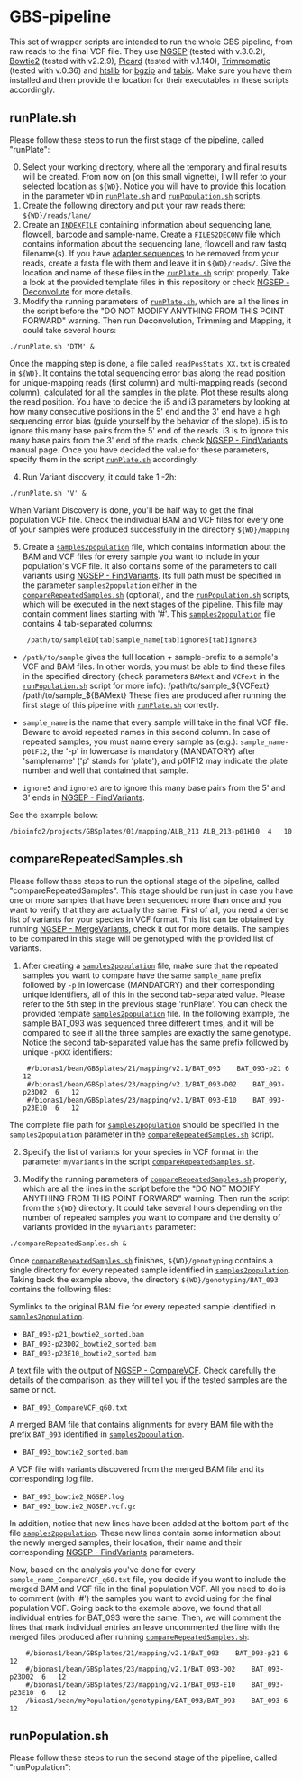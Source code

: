 # GBS-pipeline

This set of wrapper scripts are intended to run the whole GBS pipeline, from raw reads to the final VCF file.
They use [NGSEP](https://sourceforge.net/projects/ngsep/files/Library/) (tested with v.3.0.2), [Bowtie2](http://bowtie-bio.sourceforge.net/bowtie2/index.shtml) (tested with v2.2.9), [Picard](http://broadinstitute.github.io/picard/index.html) (tested with v.1.140), [Trimmomatic](http://www.usadellab.org/cms/index.php?page=trimmomatic) (tested with v.0.36) and [htslib](http://www.htslib.org/download/) for [bgzip](http://www.htslib.org/doc/tabix.html) and [tabix](http://www.htslib.org/doc/tabix.html). Make sure you have them installed and then provide the location for their executables in these scripts accordingly.
## runPlate.sh
Please follow these steps to run the first stage of the pipeline, called "runPlate":

0) Select your working directory, where all the temporary and final results will be created. From now on (on this small vignette), I will refer to your selected location as `${WD}`. Notice you will have to provide this location in the parameter `WD` in [`runPlate.sh`](https://github.com/darizasu/work/blob/master/GBS-pipeline/runPlate.sh) and [`runPopulation.sh`](https://github.com/darizasu/work/blob/master/GBS-pipeline/runPopulation.sh) scripts.
1) Create the following directory and put your raw reads there: 
    `${WD}/reads/lane/`
2) Create an [`INDEXFILE`](https://github.com/darizasu/work/blob/master/GBS-pipeline/INDEXFILE.txt) containing information about sequencing lane, flowcell, barcode and sample-name.
Create a [`FILES2DECONV`](https://github.com/darizasu/work/blob/master/GBS-pipeline/FILES2DECONV.txt) file which contains information about the sequencing lane, flowcell and raw fastq filename(s).
If you have [adapter sequences](https://github.com/darizasu/work/blob/master/GBS-pipeline/adaptersGBS.fa) to be removed from your reads, create a fasta file with them and leave it in `${WD}/reads/`.
Give the location and name of these files in the [`runPlate.sh`](https://github.com/darizasu/work/blob/master/GBS-pipeline/runPlate.sh) script properly. Take a look at the provided template files in this repository or check [NGSEP - Deconvolute](https://sourceforge.net/projects/ngsep/files/Library/) for more details.
3) Modify the running parameters of [`runPlate.sh`](https://github.com/darizasu/work/blob/master/GBS-pipeline/runPlate.sh), which are all the lines in the script before the "DO NOT MODIFY ANYTHING FROM THIS POINT FORWARD" warning.
Then run Deconvolution, Trimming and Mapping, it could take several hours:

`./runPlate.sh 'DTM' &`

   Once the mapping step is done, a file called `readPosStats_XX.txt` is created in `${WD}`. It contains the total sequencing error bias along the read position for unique-mapping reads (first column) and multi-mapping reads (second column), calculated for all the samples in the plate. Plot these results along the read position. You have to decide the i5 and i3 parameters by looking at how many consecutive positions in the 5' end and the 3' end have a high sequencing error bias (guide yourself by the behavior of the slope). i5 is to ignore this many base pairs from the 5' end of the reads. i3 is to ignore this many base pairs from the 3' end of the reads, check [NGSEP - FindVariants](https://sourceforge.net/projects/ngsep/files/Library/) manual page. Once you have decided the value for these parameters, specify them in the script [`runPlate.sh`](https://github.com/darizasu/work/blob/master/GBS-pipeline/runPlate.sh) accordingly.

4) Run Variant discovery, it could take 1 -2h:

`./runPlate.sh 'V' &`

   When Variant Discovery is done, you'll be half way to get the final population VCF file. Check the individual BAM and VCF files for every one of your samples were produced successfully in the directory `${WD}/mapping`

5) Create a [`samples2population`](https://github.com/darizasu/work/blob/master/GBS-pipeline/samples2population.txt) file, which contains information about the BAM and VCF files for every sample you want to include in your population's VCF file. It also contains some of the parameters to call variants using [NGSEP - FindVariants](https://sourceforge.net/projects/ngsep/files/Library/). Its full path must be specified in the parameter `samples2population` either in the [`compareRepeatedSamples.sh`](https://github.com/darizasu/work/blob/master/GBS-pipeline/compareRepeatedSamples.sh) (optional), and the [`runPopulation.sh`](https://github.com/darizasu/work/blob/master/GBS-pipeline/runPopulation.sh) scripts, which will be executed in the next stages of the pipeline. This file may contain comment lines starting with '#'. This [`samples2population`](https://github.com/darizasu/work/blob/master/GBS-pipeline/samples2population.txt) file contains 4 tab-separated columns:

        /path/to/sampleID[tab]sample_name[tab]ignore5[tab]ignore3

  * `/path/to/sample` gives the full location + sample-prefix to a sample's VCF and BAM files.
  In other words, you must be able to find these files in the specified directory (check parameters `BAMext` and `VCFext` in the [`runPopulation.sh`](https://github.com/darizasu/work/blob/master/GBS-pipeline/runPopulation.sh) script for more info):
  /path/to/sample_${VCFext}
  /path/to/sample_${BAMext}
  These files are produced after running the first stage of this pipeline with [`runPlate.sh`](https://github.com/darizasu/work/blob/master/GBS-pipeline/runPlate.sh) correctly.

  * `sample_name` is the name that every sample will take in the final VCF file.
  Beware to avoid repeated names in this second column. In case of repeated samples, you must name every sample as (e.g.): 
  `sample_name-p01F12`, the '-p' in lowercase is mandatory (MANDATORY) after 'samplename' ('p' stands for 
  'plate'), and p01F12 may indicate the plate number and well that contained that sample.

  * `ignore5` and `ignore3` are to ignore this many base pairs from the 5' and 3' ends in [NGSEP - FindVariants](https://sourceforge.net/projects/ngsep/files/Library/).
 
See the example below:

    /bioinfo2/projects/GBSplates/01/mapping/ALB_213	ALB_213-p01H10	4	10
    
## compareRepeatedSamples.sh
Please follow these steps to run the optional stage of the pipeline, called "compareRepeatedSamples". This stage should be run just in case you have one or more samples that have been sequenced more than once and you want to verify that they are actually the same. First of all, you need a dense list of variants for your species in VCF format. This list can be obtained by running [NGSEP - MergeVariants](https://sourceforge.net/projects/ngsep/files/Library/), check it out for more details.
The samples to be compared in this stage will be genotyped with the provided list of variants.

1) After creating a [`samples2population`](https://github.com/darizasu/work/blob/master/GBS-pipeline/samples2population.txt) file, make sure that the repeated samples you want to compare have the same `sample_name` prefix followed by `-p` in lowercase (MANDATORY) and their corresponding unique identifiers, all of this in the second tab-separated value. Please refer to the 5th step in the previous stage 'runPlate'. You can check the provided template [`samples2population`](https://github.com/darizasu/work/blob/master/GBS-pipeline/samples2population.txt) file. In the following example, the sample BAT_093 was sequenced three different times, and it will be compared to see if all the three samples are exactly the same genotype. Notice the second tab-separated value has the same prefix followed by unique `-pXXX` identifiers:

		#/bionas1/bean/GBSplates/21/mapping/v2.1/BAT_093	BAT_093-p21	6	12
		#/bionas1/bean/GBSplates/23/mapping/v2.1/BAT_093-D02	BAT_093-p23D02	6	12
		#/bionas1/bean/GBSplates/23/mapping/v2.1/BAT_093-E10	BAT_093-p23E10	6	12

The complete file path for [`samples2population`](https://github.com/darizasu/work/blob/master/GBS-pipeline/samples2population.txt) should be specified in the `samples2population` parameter in the [`compareRepeatedSamples.sh`](https://github.com/darizasu/work/blob/master/GBS-pipeline/compareRepeatedSamples.sh) script.

2) Specify the list of variants for your species in VCF format in the parameter `myVariants` in the script [`compareRepeatedSamples.sh`](https://github.com/darizasu/work/blob/master/GBS-pipeline/compareRepeatedSamples.sh).

3) Modify the running parameters of [`compareRepeatedSamples.sh`](https://github.com/darizasu/work/blob/master/GBS-pipeline/compareRepeatedSamples.sh) properly, which are all the lines in the script before the "DO NOT MODIFY ANYTHING FROM THIS POINT FORWARD" warning.
Then run the script from the `${WD}` directory. It could take several hours depending on the number of repeated samples you want to compare and the density of variants provided in the `myVariants` parameter:

`./compareRepeatedSamples.sh &`

Once [`compareRepeatedSamples.sh`](https://github.com/darizasu/work/blob/master/GBS-pipeline/compareRepeatedSamples.sh) finishes, `${WD}/genotyping` contains a single directory for every repeated sample identified in [`samples2population`](https://github.com/darizasu/work/blob/master/GBS-pipeline/samples2population.txt). Taking back the example above, the directory `${WD}/genotyping/BAT_093` contains the following files:

Symlinks to the original BAM file for every repeated sample identified in [`samples2population`](https://github.com/darizasu/work/blob/master/GBS-pipeline/samples2population.txt).
* `BAT_093-p21_bowtie2_sorted.bam`
* `BAT_093-p23D02_bowtie2_sorted.bam`
* `BAT_093-p23E10_bowtie2_sorted.bam`

A text file with the output of [NGSEP - CompareVCF](https://sourceforge.net/projects/ngsep/files/Library/). Check carefully the details of the comparison, as they will tell you if the tested samples are the same or not.
* `BAT_093_CompareVCF_q60.txt`

A merged BAM file that contains alignments for every BAM file with the prefix `BAT_093` identified in [`samples2population`](https://github.com/darizasu/work/blob/master/GBS-pipeline/samples2population.txt).
* `BAT_093_bowtie2_sorted.bam`

A VCF file with variants discovered from the merged BAM file and its corresponding log file.
* `BAT_093_bowtie2_NGSEP.log`
* `BAT_093_bowtie2_NGSEP.vcf.gz`

In addition, notice that new lines have been added at the bottom part of the file [`samples2population`](https://github.com/darizasu/work/blob/master/GBS-pipeline/samples2population.txt). These new lines contain some information about the newly merged samples, their location, their name and their corresponding [NGSEP - FindVariants](https://sourceforge.net/projects/ngsep/files/Library/) parameters.

Now, based on the analysis you've done for every `sample_name_CompareVCF_q60.txt` file, you decide if you want to include the merged BAM and VCF file in the final population VCF. All you need to do is to comment (with '#') the samples you want to avoid using for the final population VCF. Going back to the example above, we found that all individual entries for BAT_093 were the same. Then, we will comment the lines that mark individual entries an leave uncommented the line with the merged files produced after running [`compareRepeatedSamples.sh`](https://github.com/darizasu/work/blob/master/GBS-pipeline/compareRepeatedSamples.sh):

		#/bionas1/bean/GBSplates/21/mapping/v2.1/BAT_093	BAT_093-p21	6	12
		#/bionas1/bean/GBSplates/23/mapping/v2.1/BAT_093-D02	BAT_093-p23D02	6	12
		#/bionas1/bean/GBSplates/23/mapping/v2.1/BAT_093-E10	BAT_093-p23E10	6	12
		/bioas1/bean/myPopulation/genotyping/BAT_093/BAT_093	BAT_093	6	12



## runPopulation.sh
Please follow these steps to run the second stage of the pipeline, called "runPopulation":

